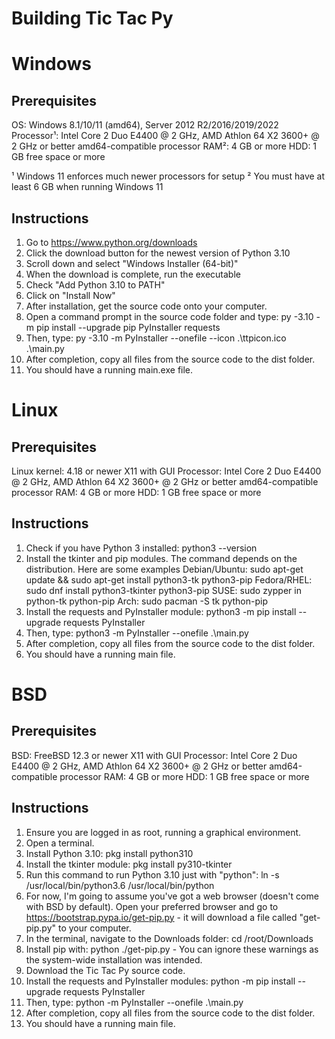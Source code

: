 # Building Tic Tac Py

# Windows
## Prerequisites
OS: Windows 8.1/10/11 (amd64), Server 2012 R2/2016/2019/2022
Processor¹: Intel Core 2 Duo E4400 @ 2 GHz, AMD Athlon 64 X2 3600+ @ 2 GHz or better amd64-compatible processor
RAM²: 4 GB or more
HDD: 1 GB free space or more

¹ Windows 11 enforces much newer processors for setup
² You must have at least 6 GB when running Windows 11

## Instructions
1. Go to https://www.python.org/downloads
2. Click the download button for the newest version of Python 3.10
3. Scroll down and select "Windows Installer (64-bit)"
4. When the download is complete, run the executable
5. Check "Add Python 3.10 to PATH"
6. Click on "Install Now"
7. After installation, get the source code onto your computer.
8. Open a command prompt in the source code folder and type: py -3.10 -m pip install --upgrade pip PyInstaller requests
9. Then, type: py -3.10 -m PyInstaller --onefile --icon .\ttpicon.ico .\main.py
10. After completion, copy all files from the source code to the dist folder.
11. You should have a running main.exe file.

# Linux
## Prerequisites
Linux kernel: 4.18 or newer
X11 with GUI
Processor: Intel Core 2 Duo E4400 @ 2 GHz, AMD Athlon 64 X2 3600+ @ 2 GHz or better amd64-compatible processor
RAM: 4 GB or more
HDD: 1 GB free space or more

## Instructions
1. Check if you have Python 3 installed: python3 --version
2. Install the tkinter and pip modules. The command depends on the distribution. Here are some examples
   Debian/Ubuntu: sudo apt-get update && sudo apt-get install python3-tk python3-pip
   Fedora/RHEL: sudo dnf install python3-tkinter python3-pip
   SUSE: sudo zypper in python-tk python-pip
   Arch: sudo pacman -S tk python-pip
3. Install the requests and PyInstaller module: python3 -m pip install --upgrade requests PyInstaller
4. Then, type: python3 -m PyInstaller --onefile .\main.py
5. After completion, copy all files from the source code to the dist folder.
6. You should have a running main file.

# BSD
## Prerequisites
BSD: FreeBSD 12.3 or newer
X11 with GUI
Processor: Intel Core 2 Duo E4400 @ 2 GHz, AMD Athlon 64 X2 3600+ @ 2 GHz or better amd64-compatible processor
RAM: 4 GB or more
HDD: 1 GB free space or more

## Instructions
1. Ensure you are logged in as root, running a graphical environment.
2. Open a terminal.
3. Install Python 3.10: pkg install python310
4. Install the tkinter module: pkg install py310-tkinter
5. Run this command to run Python 3.10 just with "python": ln -s /usr/local/bin/python3.6 /usr/local/bin/python
6. For now, I'm going to assume you've got a web browser (doesn't come with BSD by default). Open your preferred browser and go to https://bootstrap.pypa.io/get-pip.py - it will download a file called "get-pip.py" to your computer.
7. In the terminal, navigate to the Downloads folder: cd /root/Downloads
8. Install pip with: python ./get-pip.py - You can ignore these warnings as the system-wide installation was intended.
9. Download the Tic Tac Py source code.
10. Install the requests and PyInstaller modules: python -m pip install --upgrade requests PyInstaller
11. Then, type: python -m PyInstaller --onefile .\main.py
12. After completion, copy all files from the source code to the dist folder.
13. You should have a running main file.
